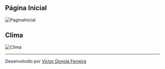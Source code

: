 ## Página Inicial

![PaginaInicial](https://user-images.githubusercontent.com/56196766/93546078-69660580-f938-11ea-8243-09cf8fb6df5e.png)

## Clima

![Clima](https://user-images.githubusercontent.com/56196766/93546118-83074d00-f938-11ea-8831-ec08b22eaf55.png)

--- 

Desenvolvido por <a href="https://github.com/vdonoladev">Víctor Donola Ferreira</a>